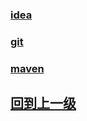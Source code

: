 


### [idea](./idea/index.md)

### [git](./git/index.md)

### [maven](./maven/index.md)






## [回到上一级](../index.md)